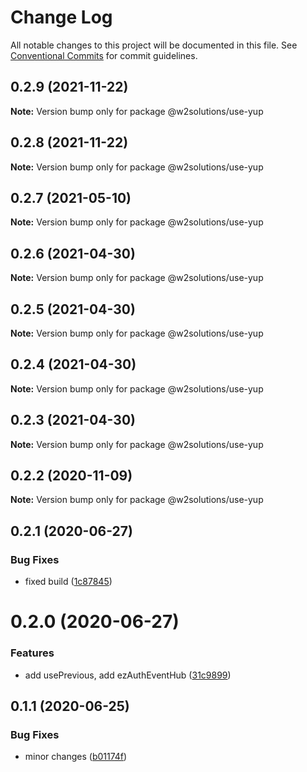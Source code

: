# Change Log

All notable changes to this project will be documented in this file.
See [Conventional Commits](https://conventionalcommits.org) for commit guidelines.

## 0.2.9 (2021-11-22)

**Note:** Version bump only for package @w2solutions/use-yup





## 0.2.8 (2021-11-22)

**Note:** Version bump only for package @w2solutions/use-yup





## 0.2.7 (2021-05-10)

**Note:** Version bump only for package @w2solutions/use-yup





## 0.2.6 (2021-04-30)

**Note:** Version bump only for package @w2solutions/use-yup





## 0.2.5 (2021-04-30)

**Note:** Version bump only for package @w2solutions/use-yup





## 0.2.4 (2021-04-30)

**Note:** Version bump only for package @w2solutions/use-yup





## 0.2.3 (2021-04-30)

**Note:** Version bump only for package @w2solutions/use-yup





## 0.2.2 (2020-11-09)

**Note:** Version bump only for package @w2solutions/use-yup





## 0.2.1 (2020-06-27)


### Bug Fixes

* fixed build ([1c87845](https://github.com/w2solutions/react-helper/commit/1c878457b77a6ad034586491f44f08dcd74bfa15))





# 0.2.0 (2020-06-27)


### Features

* add usePrevious, add ezAuthEventHub ([31c9899](https://github.com/w2solutions/react-helper/commit/31c9899336c8ebee0caa1b0eaa0cd81386b87aa5))





## 0.1.1 (2020-06-25)


### Bug Fixes

* minor changes ([b01174f](https://github.com/w2solutions/react-helper/commit/b01174fcfae6bfa76c4b0f6a13bbef4ad923d37e))
